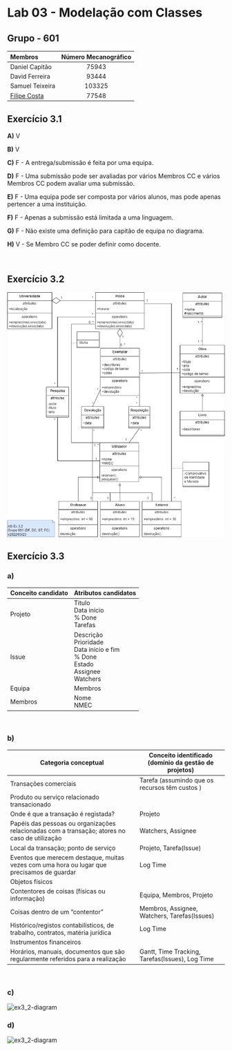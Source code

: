 # Lab 03 - Modelação com Classes

## Grupo - **601**

|   Membros                     | Número Mecanográfico  |
|   :-                          |   :-:                |
| Daniel Capitão | 75943 |
| David Ferreira | 93444 |
| Samuel Teixeira | 103325 |
| <u>Filipe Costa</u> | 77548 |

## Exercício 3.1

**A)** V

**B)** V

**C)** F - A entrega/submissão é feita por uma equipa.

**D)** F - Uma submissão pode ser avaliadas por vários Membros CC e vários Membros CC podem avaliar uma submissão.

**E)** F - Uma equipa pode ser composta por vários alunos, mas pode apenas pertencer a uma instituição.

**F)** F - Apenas a submissão está limitada a uma linguagem.

**G)** F - Não existe uma definição para capitão de equipa no diagrama.

**H)** V - Se Membro CC se poder definir como docente.

<br>

<div style="page-break-after: always;"></div>

## Exercício 3.2

![ex3_2-diagram](P3-3.2_alternative.png)

<div style="page-break-after: always;"></div>

## Exercício 3.3

### a)

| Conceito candidato | Atributos candidatos |
| - | - |
| Projeto | Titulo <br> Data início <br> % Done <br> Tarefas|
| Issue | Descrição <br> Prioridade <br> Data inicio e fim <br> % Done <br> Estado <br> Assignee <br> Watchers |
| Equipa | Membros |
| Membros | Nome <br> NMEC |

<br>

### b)

| Categoria conceptual | Conceito identificado (domínio da gestão de projetos) |
| - | - |
| Transações comerciais  | Tarefa (assumindo que os recursos têm custos ) |
| Produto ou serviço relacionado transacionado | |
| Onde é que a transação é registada?| Projeto |
| Papéis das pessoas ou organizações relacionadas com a transação; atores no caso de utilização | Watchers, Assignee |
| Local da transação; ponto de serviço | Projeto, Tarefa(Issue) |
| Eventos que merecem destaque, muitas vezes com uma hora ou lugar que precisamos de guardar| Log Time |
| Objetos físicos | |
| Contentores de coisas (físicas ou informação) | Equipa, Membros, Projeto |
| Coisas dentro de um “contentor” | Membros, Assignee, Watchers, Tarefas(Issues) |
| Histórico/registos contabilísticos, de trabalho, contratos, matéria jurídica | Log Time |
| Instrumentos financeiros| |
| Horários, manuais, documentos que são regularmente referidos para a realização| Gantt, Time Tracking, Tarefas(Issues), Log Time |

<br>

<div style="page-break-after: always;"></div>

### c)

![ex3_2-diagram](P3-3.3c.png)


<div style="page-break-after: always;"></div>

### d)

![ex3_2-diagram](P3-3.3d.png)


<div style="page-break-after: always;"></div>
